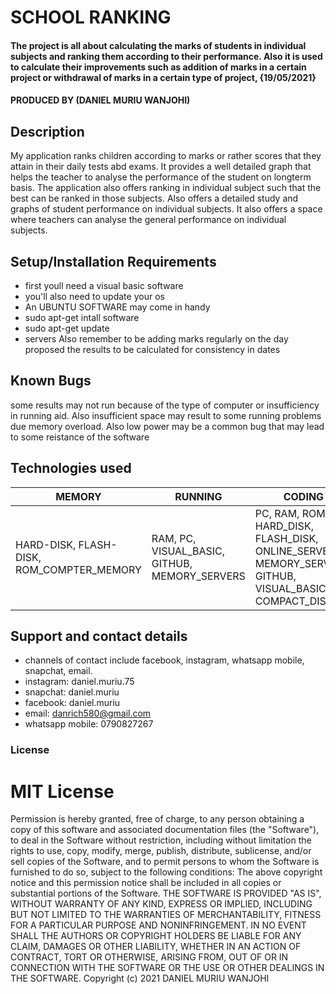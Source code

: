 # SCHOOL RANKING
#### The project is all about calculating the marks of students in individual subjects and ranking them according to their performance. Also it is used to calculate their improvements such as addition of marks in a certain project or withdrawal of marks in a certain type of project, {19/05/2021}

#### PRODUCED BY (DANIEL MURIU WANJOHI)

## Description
 My application ranks children according to marks or rather scores that they attain in their daily tests abd exams. It provides a well detailed graph that helps the teacher to analyse the performance of the student on longterm basis. The application also offers ranking in individual subject such that the best can be ranked in those subjects. Also offers a detailed study and graphs of student performance on individual subjects. It also offers a space where teachers can analyse the general performance on individual subjects.
## Setup/Installation Requirements
* first youll need a visual basic software
* you'll also need to update your os
* An UBUNTU SOFTWARE may come in handy
* sudo apt-get intall software
* sudo apt-get update
* servers
Also remember to be adding marks regularly on the day proposed the results to be calculated for consistency in dates
## Known Bugs
some results may not run because of the type of computer or insufficiency in running aid. Also insufficient space may result to some running problems due memory overload. Also low power may be a common bug that may lead to some reistance of the software
## Technologies used
|MEMORY|RUNNING|CODING|TESTING|SHARING|
|---|---|---|---|---|
|HARD-DISK, FLASH-DISK, ROM_COMPTER_MEMORY|RAM, PC, VISUAL_BASIC, GITHUB, MEMORY_SERVERS|PC, RAM, ROM, HARD_DISK, FLASH_DISK, ONLINE_SERVERS, MEMORY_SERVERS, GITHUB, VISUAL_BASIC, COMPACT_DISK|PC, GITHUB, RAM, ROM, HARD_DISK, COMPACT_DISK, VISUAL_BASIC, GITHUB, MEMORY_SERVERS, ONLINE_SERVERS|ONLINE_SERVERS, HARD_DISK, GITHUB|
## Support and contact details
* channels of contact include facebook, instagram, whatsapp mobile, snapchat, email.
* instagram: daniel.muriu.75
* snapchat: daniel.muriu
* facebook: daniel.muriu
* email: danrich580@gmail.com
* whatsapp mobile: 0790827267
### License
# MIT License
Permission is hereby granted, free of charge, to any person obtaining a copy of this software and associated documentation files (the "Software"), to deal in the Software without restriction, including without limitation the rights to use, copy, modify, merge, publish, distribute, sublicense, and/or sell copies of the Software, and to permit persons to whom the Software is furnished to do so, subject to the following conditions:
The above copyright notice and this permission notice shall be included in all copies or substantial portions of the Software.
THE SOFTWARE IS PROVIDED "AS IS", WITHOUT WARRANTY OF ANY KIND, EXPRESS OR IMPLIED, INCLUDING BUT NOT LIMITED TO THE WARRANTIES OF MERCHANTABILITY, FITNESS FOR A PARTICULAR PURPOSE AND NONINFRINGEMENT. IN NO EVENT SHALL THE AUTHORS OR COPYRIGHT HOLDERS BE LIABLE FOR ANY CLAIM, DAMAGES OR OTHER LIABILITY, WHETHER IN AN ACTION OF CONTRACT, TORT OR OTHERWISE, ARISING FROM, OUT OF OR IN CONNECTION WITH THE SOFTWARE OR THE USE OR OTHER DEALINGS IN THE SOFTWARE.
Copyright (c) 2021 DANIEL MURIU WANJOHI
